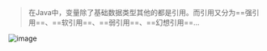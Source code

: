 > 在Java中，变量除了基础数据类型其他的都是引用。而引用又分为==强引用==、==软引用==、==弱引用==、==幻想引用==...

![image](https://note.youdao.com/yws/public/resource/c5be5802daf0385d18fbdfde57d959e9/xmlnote/1D0AB930D11949F88E2A981F96D08F2E/10167)